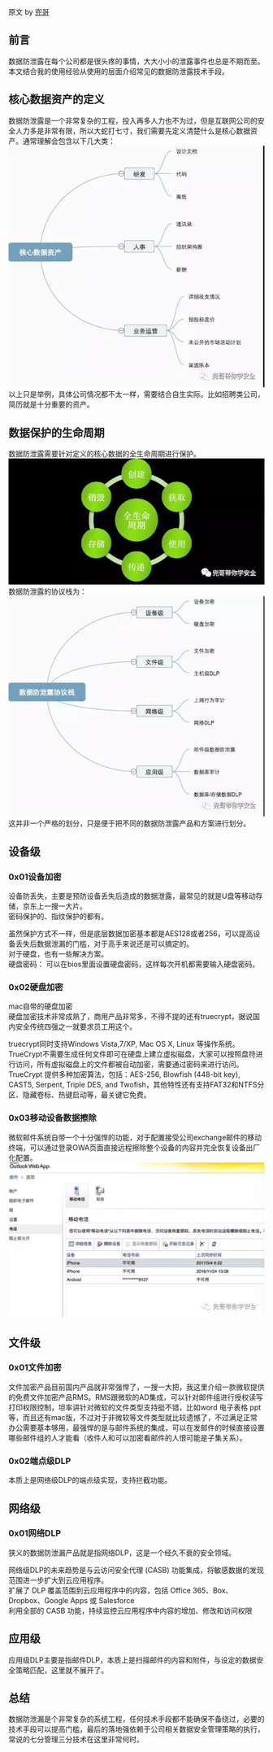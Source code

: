 原文 by [兜哥](http://mp.weixin.qq.com/s/vbTxrkLXu1ES4mqetNuY_Q) 

## 前言
数据防泄露在每个公司都是很头疼的事情，大大小小的泄露事件也总是不期而至。本文结合我的使用经验从使用的层面介绍常见的数据防泄露技术手段。  
## 核心数据资产的定义
数据防泄露是一个非常复杂的工程，投入再多人力也不为过，但是互联网公司的安全人力多是非常有限，所以大蛇打七寸，我们需要先定义清楚什么是核心数据资产。通常理解会包含以下几大类：  
![](../pictures/qiyeanquan21.jpg)  
以上只是举例，具体公司情况都不太一样，需要结合自生实际。比如招聘类公司，简历就是十分重要的资产。  
## 数据保护的生命周期
数据防泄露需要针对定义的核心数据的全生命周期进行保护。  
![](../pictures/qiyeanquan22.jpg)  
数据防泄露的协议栈为：  
![](../pictures/qiyeanquan23.jpg)    
这并非一个严格的划分，只是便于把不同的数据防泄露产品和方案进行划分。  

## 设备级
### 0x01设备加密
设备防丢失，主要是预防设备丢失后造成的数据泄露，最常见的就是U盘等移动存储，京东上一搜一大片。  
密码保护的、指纹保护的都有。    

虽然保护方式不一样，但是底层数据加密基本都是AES128或者256，可以提高设备丢失后数据泄漏的门槛，对于高手来说还是可以搞定的。  
对于硬盘，也有一些解决方案。    
硬盘密码：  可以在bios里面设置硬盘密码，这样每次开机都需要输入硬盘密码。    

### 0x02硬盘加密
mac自带的硬盘加密  
硬盘加密技术非常成熟了，商用产品非常多，不得不提的还有truecrypt，据说国内安全传统四强之一就要求员工用这个。    

truecrypt同时支持Windows Vista,7/XP, Mac OS X, Linux 等操作系统。TrueCrypt不需要生成任何文件即可在硬盘上建立虚拟磁盘，大家可以按照盘符进行访问，所有虚拟磁盘上的文件都被自动加密，需要通过密码来进行访问。TrueCrypt 提供多种加密算法，包括：AES-256, Blowfish (448-bit key), CAST5, Serpent, Triple DES, and Twofish，其他特性还有支持FAT32和NTFS分区、隐藏卷标、热键启动等，最关键它免费。    

### 0x03移动设备数据擦除
微软邮件系统自带一个十分强悍的功能，对于配置接受公司exchange邮件的移动终端，可以通过登录OWA页面直接远程擦除整个设备的内容并完全恢复设备出厂化配置。    
![](../pictures/qiyeanquan24.jpg)
    
## 文件级 
### 0x01文件加密
文件加密产品目前国内产品就非常强悍了，一搜一大把，我这里介绍一款微软提供的免费文件加密产品RMS。RMS跟微软的AD集成，可以针对邮件组进行授权读写打印权限控制，坦率讲针对微软的文件类型支持挺不错，比如word  电子表格 ppt等，而且还有mac版，不过对于非微软等文件类型就比较遗憾了，不过满足正常办公需要基本够用，最强悍的是与邮件系统的集成，可以在发邮件的时候直接设置哪些邮件组的人才能看（收件人和可以加密看邮件的人恨可能是子集关系）。    
### 0x02端点级DLP
本质上是网络级DLP的端点级实现，支持拦截功能。   

## 网络级
### 0x01网络DLP
狭义的数据防泄漏产品就是指网络DLP，这是一个经久不衰的安全领域。

网络级DLP的未来趋势是与云访问安全代理 (CASB) 功能集成，将敏感数据的发现范围进一步扩大到云应用程序。  
扩展了 DLP 覆盖范围到云应用程序中的内容，包括 Office 365、Box、Dropbox、Google Apps 或 Salesforce  
利用全部的 CASB 功能，持续监控云应用程序中内容的增加、修改和访问权限  

## 应用级
应用级DLP主要是指邮件DLP，本质上是扫描邮件的内容和附件，与设定的数据安全策略匹配，这里就不展开了。 

## 总结
数据防泄漏是个非常复杂的系统工程，任何技术手段都不能确保不备绕过，必要的技术手段可以提高门槛，最后的落地强依赖于公司相关数据安全管理策略的执行，常说的七分管理三分技术在这里非常何时。  